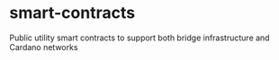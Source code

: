 # smart-contracts
Public utility smart contracts to support both bridge infrastructure and Cardano networks
